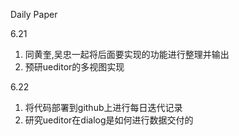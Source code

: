 Daily Paper

6.21
1. 同黄奎,吴忠一起将后面要实现的功能进行整理并输出
2. 预研ueditor的多视图实现

6.22
1. 将代码部署到github上进行每日迭代记录
2. 研究ueditor在dialog是如何进行数据交付的